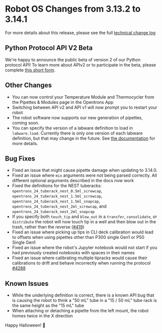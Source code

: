 # Robot OS Changes from 3.13.2 to 3.14.1

For more details about this release, please see the full [technical change log][changelog]

[changelog]: https://github.com/Opentrons/opentrons/blob/edge/CHANGELOG.md

## Python Protocol API V2 Beta

We're happy to announce the public beta of version 2 of our Python protocol API! To learn more about APIv2 or to participate in the beta, please complete [this short form][apiv2-form]. 


## Other Changes

- You can now control your Temperature Module and Thermocycler from the Pipettes & Modules page in the Opentrons App
- Switching between API v2 and API v1 will now prompt you to restart your robot
- The robot software now supports our new generation of pipettes, coming soon.
- You can specify the version of a labware definition to load in `labware.load`. Currently there is only one version of each labware definition, but that may change in the future. See [the documentation][labware-versioning-docs] for more details.


## Bug Fixes
- Fixed an issue that might cause pipette damage when updating to 3.14.0.
- Fixed an issue where `mix` arguments were not being parsed correctly. All different optional arguments described in the docs now work
- Fixed the definitions for the NEST tuberacks:  `opentrons_24_tuberack_nest_0.5ml_screwcap`, `opentrons_24_tuberack_nest_1.5ml_screwcap`, `opentrons_24_tuberack_nest_1.5ml_snapcap`, `opentrons_24_tuberack_nest_2ml_screwcap`, and `opentrons_24_tuberack_nest_2ml_snapcap`
- If you specify both `touch_tip` and `blow_out` in a `transfer`, `consolidate`, or `distribute` the robot will now touch tip in a well and then blow out in the trash, rather than the reverse ([#419][419])
- Fixed an issue where picking up tips in CLI deck calibration would lead to offsets when using pipettes other than P300 single Gen1 or P50 Single Gen1
- Fixed an issue where the robot's Jupyter notebook would not start if you had previously created notebooks with spaces in their names
- Fixed an issue where calibrating multiple tipracks would cause their calibrations to drift and behave incorrectly when running the protocol [#4288][4288]



## Known Issues

- While the underlying definition is correct, there is a known API bug that is causing the robot to think a "50 mL" tube in a "15 / 50 mL" tube rack is the same height as the "15 mL" tube
- When attaching or detaching a pipette from the left mount, the robot homes twice in the X direction

Happy Halloween! 🎃

[419]: https://github.com/Opentrons/opentrons/issues/419
[labware-versioning-docs]: https://docs.opentrons.com/v1/labware.html#labware-versions
[docs-v2-root]: https://docs.opentrons.com//v2/index.html
[apiv2-form]: https://opentrons-ux.typeform.com/to/jhccYV
[4288]: https://github.com/Opentrons/opentrons/issues/4288
